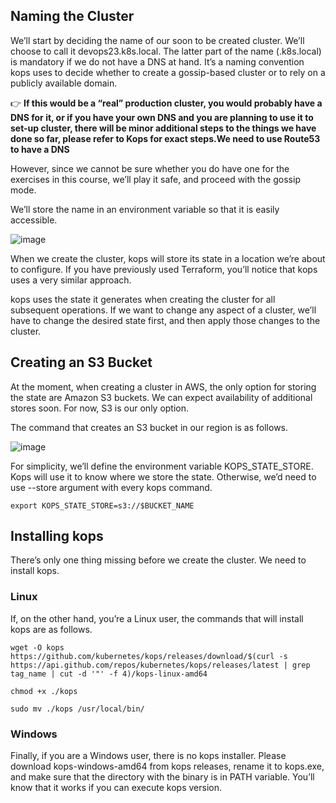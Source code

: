 ## Naming the Cluster #
We’ll start by deciding the name of our soon to be created cluster. We’ll choose to call it devops23.k8s.local. The latter part of the name (.k8s.local) is mandatory if we do not have a DNS at hand. It’s a naming convention kops uses to decide whether to create a gossip-based cluster or to rely on a publicly available domain.

👉 **If this would be a “real” production cluster, you would probably have a DNS for it, or if you have your own DNS and you are planning to use it to set-up cluster, there will be minor additional steps to the things we have done so far, please refer to Kops for exact steps.We need to use Route53 to have a DNS**

However, since we cannot be sure whether you do have one for the exercises in this course, we’ll play it safe, and proceed with the gossip mode.

We’ll store the name in an environment variable so that it is easily accessible.

![image](https://user-images.githubusercontent.com/33947539/185111785-7ac483c8-1218-4867-ab93-2cb5c0f4e6b3.png)

When we create the cluster, kops will store its state in a location we’re about to configure. If you have previously used Terraform, you’ll notice that kops uses a very similar approach.

kops uses the state it generates when creating the cluster for all subsequent operations. If we want to change any aspect of a cluster, we’ll have to change the desired state first, and then apply those changes to the cluster.

## Creating an S3 Bucket #
At the moment, when creating a cluster in AWS, the only option for storing the state are Amazon S3 buckets. We can expect availability of additional stores soon. For now, S3 is our only option.

The command that creates an S3 bucket in our region is as follows.

![image](https://user-images.githubusercontent.com/33947539/185111891-17213103-ea88-4442-9d81-287966c80a86.png)

For simplicity, we’ll define the environment variable KOPS_STATE_STORE. Kops will use it to know where we store the state. Otherwise, we’d need to use --store argument with every kops command.

```shell
export KOPS_STATE_STORE=s3://$BUCKET_NAME
```

## Installing kops #
There’s only one thing missing before we create the cluster. We need to install kops.

### Linux #
If, on the other hand, you’re a Linux user, the commands that will install kops are as follows.

```shell
wget -O kops https://github.com/kubernetes/kops/releases/download/$(curl -s https://api.github.com/repos/kubernetes/kops/releases/latest | grep tag_name | cut -d '"' -f 4)/kops-linux-amd64

chmod +x ./kops

sudo mv ./kops /usr/local/bin/
```

### Windows #
Finally, if you are a Windows user, there is no kops installer. Please download kops-windows-amd64 from kops releases, rename it to kops.exe, and make sure that the directory with the binary is in PATH variable. You’ll know that it works if you can execute kops version.


